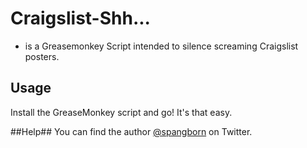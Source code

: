 # Craigslist-Shh... #
- is a Greasemonkey Script intended to silence screaming Craigslist posters.


## Usage ##

Install the GreaseMonkey script and go! It's that easy.

##Help##
You can find the author [@spangborn](http://twitter.com/spangborn) on Twitter.
